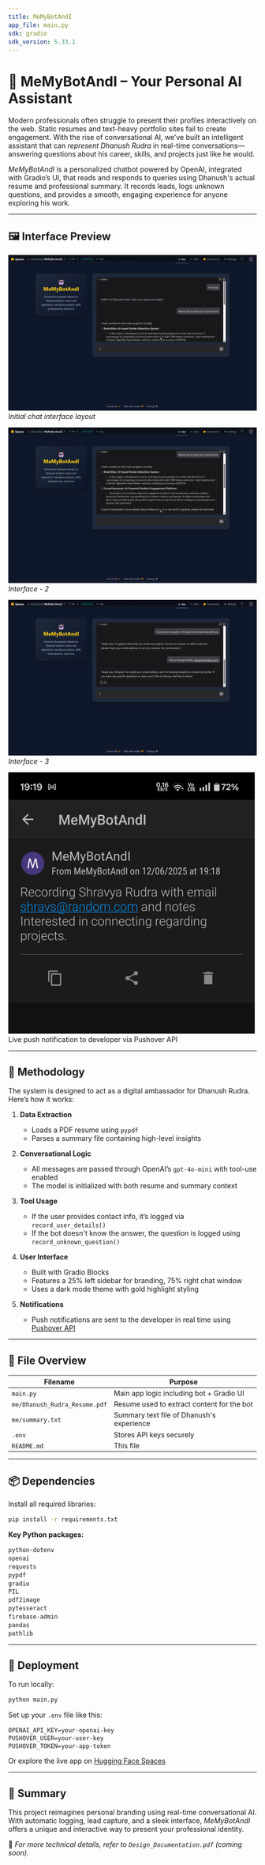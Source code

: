 ```yaml
---
title: MeMyBotAndI
app_file: main.py
sdk: gradio
sdk_version: 5.33.1
---
```


# 🤖 MeMyBotAndI – Your Personal AI Assistant

Modern professionals often struggle to present their profiles interactively on the web. Static resumes and text-heavy portfolio sites fail to create engagement. With the rise of conversational AI, we’ve built an intelligent assistant that can *represent Dhanush Rudra* in real-time conversations—answering questions about his career, skills, and projects just like he would.

*MeMyBotAndI* is a personalized chatbot powered by OpenAI, integrated with Gradio’s UI, that reads and responds to queries using Dhanush's actual resume and professional summary. It records leads, logs unknown questions, and provides a smooth, engaging experience for anyone exploring his work.

---

## 🖼 Interface Preview

![interface1](interface1.png)  
*Initial chat interface layout*

![interface2](interface2.png)  
*Interface - 2*

![interface3](interface3.png)  
*Interface - 3*

<img src="pushover_notifications.jpg" alt="PushOver Notifications" width="500"/>  
Live push notification to developer via Pushover API

---

## 🧪 Methodology

The system is designed to act as a digital ambassador for Dhanush Rudra. Here’s how it works:

1. **Data Extraction**  
   - Loads a PDF resume using `pypdf`  
   - Parses a summary file containing high-level insights

2. **Conversational Logic**  
   - All messages are passed through OpenAI’s `gpt-4o-mini` with tool-use enabled  
   - The model is initialized with both resume and summary context  

3. **Tool Usage**  
   - If the user provides contact info, it’s logged via `record_user_details()`  
   - If the bot doesn't know the answer, the question is logged using `record_unknown_question()`

4. **User Interface**  
   - Built with Gradio Blocks  
   - Features a 25% left sidebar for branding, 75% right chat window  
   - Uses a dark mode theme with gold highlight styling

5. **Notifications**  
   - Push notifications are sent to the developer in real time using [Pushover API](https://pushover.net/)

---

## 📁 File Overview

| Filename                      | Purpose                                      |
|-------------------------------|----------------------------------------------|
| `main.py`                     | Main app logic including bot + Gradio UI     |
| `me/Dhanush_Rudra_Resume.pdf` | Resume used to extract content for the bot   |
| `me/summary.txt`              | Summary text file of Dhanush's experience    |
| `.env`                        | Stores API keys securely                     |
| `README.md`                   | This file                                    |

---

## 📦 Dependencies

Install all required libraries:

```bash
pip install -r requirements.txt
```

**Key Python packages:**

```txt
python-dotenv
openai
requests
pypdf
gradio
PIL
pdf2image
pytesseract
firebase-admin
pandas
pathlib
```

---

## 🚀 Deployment

To run locally:

```bash
python main.py
```

Set up your `.env` file like this:

```env
OPENAI_API_KEY=your-openai-key
PUSHOVER_USER=your-user-key
PUSHOVER_TOKEN=your-app-token
```

Or explore the live app on [Hugging Face Spaces](https://huggingface.co/spaces/ruDra2916/MeMyBotAndI)

---

## 📑 Summary

This project reimagines personal branding using real-time conversational AI. With automatic logging, lead capture, and a sleek interface, *MeMyBotAndI* offers a unique and interactive way to present your professional identity.

📄 *For more technical details, refer to `Design_Documentation.pdf` (coming soon).*
